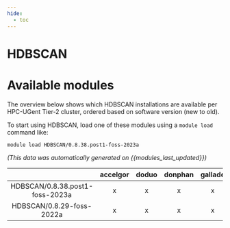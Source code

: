 ```yaml
---
hide:
  - toc
---
```


HDBSCAN
=======

# Available modules


The overview below shows which HDBSCAN installations are available per HPC-UGent Tier-2 cluster, ordered based on software version (new to old).

To start using HDBSCAN, load one of these modules using a `module load` command like:

```shell
module load HDBSCAN/0.8.38.post1-foss-2023a
```

*(This data was automatically generated on {{modules_last_updated}})*  

| |accelgor|doduo|donphan|gallade|joltik|shinx|skitty|
| :---: | :---: | :---: | :---: | :---: | :---: | :---: | :---: |
|HDBSCAN/0.8.38.post1-foss-2023a|x|x|x|x|x|x|x|
|HDBSCAN/0.8.29-foss-2022a|x|x|x|x|x|-|x|
